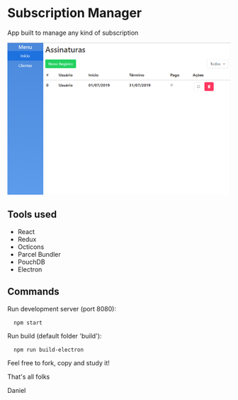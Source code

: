 # Subscription Manager

App built to manage any kind of subscription

![Screenshot](https://github.com/zyzmoz/subscriptionmanager/blob/master/screenshot.png?raw=true)

## Tools used
- React
- Redux
- Octicons
- Parcel Bundler
- PouchDB
- Electron

## Commands

Run development server (port 8080):
```
  npm start
```

Run build (default folder 'build'):
```
  npm run build-electron
```

Feel free to fork, copy and study it!

That's all folks

Daniel
